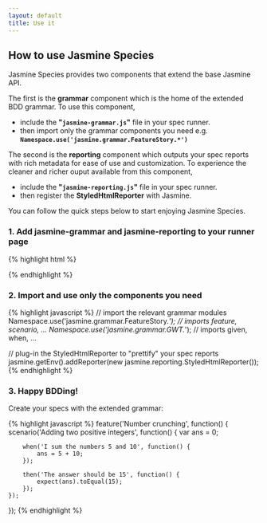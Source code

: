 ```yaml
---
layout: default
title: Use it
---
```



## How to use Jasmine Species

Jasmine Species provides two components that extend the base Jasmine API. 

The first is the **grammar** component which is the home of the extended BDD 
grammar. To use this component, 
* include the **"<code>jasmine-grammar.js</code>"** file in your spec runner. 
* then import only the grammar components you need e.g. 
**<code>Namespace.use('jasmine.grammar.FeatureStory.*')</code>**

The second is the **reporting** component which outputs your spec reports with 
rich metadata for ease of use and customization. To experience the cleaner and 
richer ouput available from this component, 
* include the **"<code>jasmine-reporting.js</code>"** file in your spec runner. 
* then register the **StyledHtmlReporter** with Jasmine.

You can follow the quick steps below to start enjoying Jasmine Species.

### 1. Add jasmine-grammar and jasmine-reporting to your runner page

{% highlight html %}
<link rel="stylesheet" type="text/css" href="lib/jasmine-species/calm.css">

<script type="text/javascript" src="lib/jasmine-species/jasmine-grammar.js"></script>
<script type="text/javascript" src="lib/jasmine-species/jasmine-reporting.js"></script>
{% endhighlight %}

### 2. Import and use only the components you need

{% highlight javascript %}
// import the relevant grammar modules
Namespace.use('jasmine.grammar.FeatureStory.*');  // imports feature, scenario, ...
Namespace.use('jasmine.grammar.GWT.*');   // imports given, when, ...

// plug-in the StyledHtmlReporter to "prettify" your spec reports
jasmine.getEnv().addReporter(new jasmine.reporting.StyledHtmlReporter());
{% endhighlight %}

### 3. Happy BDDing!

Create your specs with the extended grammar:

{% highlight javascript %}
feature('Number crunching', function() {
    scenario('Adding two positive integers', function() {
        var ans = 0;
        
        when('I sum the numbers 5 and 10', function() {
            ans = 5 + 10;
        });
        
        then('The answer should be 15', function() {
            expect(ans).toEqual(15);
        });
    });
});
{% endhighlight %}